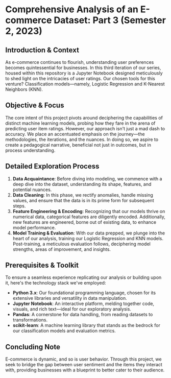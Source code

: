 # Comprehensive Analysis of an E-commerce Dataset: Part 3 (Semester 2, 2023)

## **Introduction & Context**
As e-commerce continues to flourish, understanding user preferences becomes quintessential for businesses. In this third iteration of our series, housed within this repository is a Jupyter Notebook designed meticulously to shed light on the intricacies of user ratings. Our chosen tools for this venture? Classification models—namely, Logistic Regression and K-Nearest Neighbors (KNN).

## **Objective & Focus**
The core intent of this project pivots around deciphering the capabilities of distinct machine learning models, probing how they fare in the arena of predicting user item ratings. However, our approach isn't just a mad dash to accuracy. We place an accentuated emphasis on the journey—the methodologies, the iterations, and the nuances. In doing so, we aspire to create a pedagogical narrative, beneficial not just in outcomes, but in process understanding.

## **Detailed Exploration Process**

1. **Data Acquaintance**: Before diving into modeling, we commence with a deep dive into the dataset, understanding its shape, features, and potential nuances.
2. **Data Cleaning**: In this phase, we rectify anomalies, handle missing values, and ensure that the data is in its prime form for subsequent steps.
3. **Feature Engineering & Encoding**: Recognizing that our models thrive on numerical data, categorical features are diligently encoded. Additionally, new features are engineered, borne out of existing data, to enhance model performance.
4. **Model Training & Evaluation**: With our data prepped, we plunge into the heart of our analysis, training our Logistic Regression and KNN models. Post-training, a meticulous evaluation follows, deciphering model strengths, areas of improvement, and insights.

## **Prerequisites & Toolkit**

To ensure a seamless experience replicating our analysis or building upon it, here's the technology stack we've employed:

- **Python 3.x**: Our foundational programming language, chosen for its extensive libraries and versatility in data manipulation.
- **Jupyter Notebook**: An interactive platform, melding together code, visuals, and rich text—ideal for our exploratory analysis.
- **Pandas**: A cornerstone for data handling, from reading datasets to transformations.
- **scikit-learn**: A machine learning library that stands as the bedrock for our classification models and evaluation metrics.

## **Concluding Note**
E-commerce is dynamic, and so is user behavior. Through this project, we seek to bridge the gap between user sentiment and the items they interact with, providing businesses with a blueprint to better cater to their audience.
